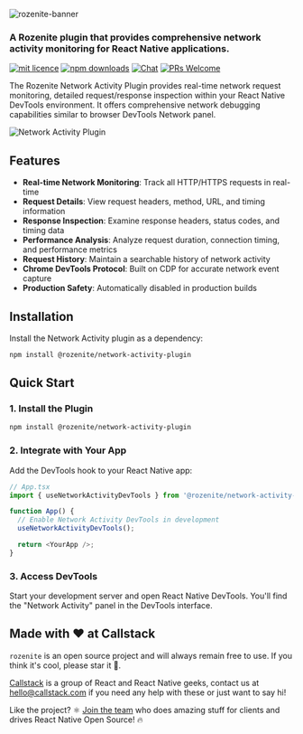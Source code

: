 ![rozenite-banner](https://www.rozenite.dev/rozenite-banner.jpg)

### A Rozenite plugin that provides comprehensive network activity monitoring for React Native applications.

[![mit licence][license-badge]][license] [![npm downloads][npm-downloads-badge]][npm-downloads] [![Chat][chat-badge]][chat] [![PRs Welcome][prs-welcome-badge]][prs-welcome]

The Rozenite Network Activity Plugin provides real-time network request monitoring, detailed request/response inspection within your React Native DevTools environment. It offers comprehensive network debugging capabilities similar to browser DevTools Network panel.

![Network Activity Plugin](https://rozenite.dev/network-activity-plugin.png)

## Features

- **Real-time Network Monitoring**: Track all HTTP/HTTPS requests in real-time
- **Request Details**: View request headers, method, URL, and timing information
- **Response Inspection**: Examine response headers, status codes, and timing data
- **Performance Analysis**: Analyze request duration, connection timing, and performance metrics
- **Request History**: Maintain a searchable history of network activity
- **Chrome DevTools Protocol**: Built on CDP for accurate network event capture
- **Production Safety**: Automatically disabled in production builds

## Installation

Install the Network Activity plugin as a dependency:

```bash
npm install @rozenite/network-activity-plugin
```

## Quick Start

### 1. Install the Plugin

```bash
npm install @rozenite/network-activity-plugin
```

### 2. Integrate with Your App

Add the DevTools hook to your React Native app:

```typescript
// App.tsx
import { useNetworkActivityDevTools } from '@rozenite/network-activity-plugin';

function App() {
  // Enable Network Activity DevTools in development
  useNetworkActivityDevTools();

  return <YourApp />;
}
```

### 3. Access DevTools

Start your development server and open React Native DevTools. You'll find the "Network Activity" panel in the DevTools interface.

## Made with ❤️ at Callstack

`rozenite` is an open source project and will always remain free to use. If you think it's cool, please star it 🌟.

[Callstack][callstack-readme-with-love] is a group of React and React Native geeks, contact us at [hello@callstack.com](mailto:hello@callstack.com) if you need any help with these or just want to say hi!

Like the project? ⚛️ [Join the team](https://callstack.com/careers/?utm_campaign=Senior_RN&utm_source=github&utm_medium=readme) who does amazing stuff for clients and drives React Native Open Source! 🔥

[callstack-readme-with-love]: https://callstack.com/?utm_source=github.com&utm_medium=referral&utm_campaign=rozenite&utm_term=readme-with-love
[license-badge]: https://img.shields.io/npm/l/rozenite?style=for-the-badge
[license]: https://github.com/callstackincubator/rozenite/blob/main/LICENSE
[npm-downloads-badge]: https://img.shields.io/npm/dm/rozenite?style=for-the-badge
[npm-downloads]: https://www.npmjs.com/package/@rozenite/network-activity-plugin
[prs-welcome-badge]: https://img.shields.io/badge/PRs-welcome-brightgreen.svg?style=for-the-badge
[prs-welcome]: https://github.com/callstackincubator/rozenite/blob/main/CONTRIBUTING.md
[chat-badge]: https://img.shields.io/discord/426714625279524876.svg?style=for-the-badge
[chat]: https://discord.gg/xgGt7KAjxv
